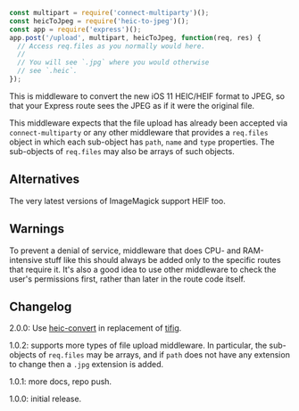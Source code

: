 ```javascript
const multipart = require('connect-multiparty')();
const heicToJpeg = require('heic-to-jpeg')();
const app = require('express')();
app.post('/upload', multipart, heicToJpeg, function(req, res) {
  // Access req.files as you normally would here.
  //
  // You will see `.jpg` where you would otherwise
  // see `.heic`.
});
```

This is middleware to convert the new iOS 11 HEIC/HEIF format to JPEG,
so that your Express route sees the JPEG as if it were the
original file.

This middleware expects that the file upload has already been
accepted via `connect-multiparty` or any other middleware that
provides a `req.files` object in which each sub-object has
`path`, `name` and `type` properties. The sub-objects of
`req.files` may also be arrays of such objects.

## Alternatives

The very latest versions of ImageMagick support HEIF too.

## Warnings

To prevent a denial of service, middleware that does CPU- and RAM-intensive
stuff like this should always be added only to the specific routes that
require it. It's also a good idea to use other middleware to check the user's
permissions first, rather than later in the route code itself.

## Changelog

2.0.0: Use [heic-convert](https://github.com/catdad-experiments/heic-convert) in replacement of [tifig](https://github.com/monostream/tifig).

1.0.2: supports more types of file upload middleware. In particular, the sub-objects of `req.files` may be arrays, and if `path` does not have any extension to change then a `.jpg` extension is added.

1.0.1: more docs, repo push.

1.0.0: initial release.
